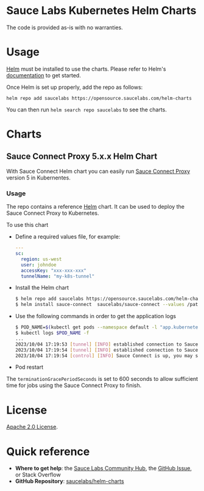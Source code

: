 # Sauce Labs Kubernetes Helm Charts

The code is provided as-is with no warranties.

# Usage

[Helm](https://helm.sh) must be installed to use the charts.
Please refer to Helm's [documentation](https://helm.sh/docs/) to get started.

Once Helm is set up properly, add the repo as follows:

```console
helm repo add saucelabs https://opensource.saucelabs.com/helm-charts
```

You can then run `helm search repo saucelabs` to see the charts.

# Charts

## Sauce Connect Proxy 5.x.x Helm Chart

With Sauce Connect Helm chart you can easily run [Sauce Connect Proxy](https://docs.saucelabs.com/secure-connections/sauce-connect-5) version 5 in Kubernentes.

### Usage

The repo contains a reference [Helm](https://helm.sh/) chart. It can be used to deploy the Sauce Connect Proxy to Kubernetes.

To use this chart
- Define a required values file, for example:
  ```yaml
  ---
  sc:
    region: us-west
    user: johndoe
    accessKey: "xxx-xxx-xxx"
    tunnelName: "my-k8s-tunnel"
  ```
- Install the Helm chart
  ```bash
  $ helm repo add saucelabs https://opensource.saucelabs.com/helm-charts
  $ helm install sauce-connect  saucelabs/sauce-connect --values /path/to/values.yaml --set sc.tunnelName=your-pool-name --set tunnelPoolSize=1
  ```
- Use the following commands in order to get the application logs
  ```bash
  $ POD_NAME=$(kubectl get pods --namespace default -l "app.kubernetes.io/name=sauce-connect,app.kubernetes.io/instance=sauce-connect" -o jsonpath="{.items[0].metadata.name}")
  $ kubectl logs $POD_NAME -f
  ...
  2023/10/04 17:19:53 [tunnel] [INFO] established connection to Sauce Connect server active=1/2
  2023/10/04 17:19:54 [tunnel] [INFO] established connection to Sauce Connect server active=2/2
  2023/10/04 17:19:54 [control] [INFO] Sauce Connect is up, you may start your tests
  ```

- Pod restart

The `terminationGracePeriodSeconds` is set to 600 seconds to allow sufficient time for jobs using the Sauce Connect Proxy to finish.

# License

[Apache 2.0 License](https://github.com/saucelabs/helm-charts/blob/main/LICENSE).

# Quick reference

- __Where to get help__: the [Sauce Labs Community Hub](https://community.saucelabs.com), the [GitHub Issue](https://github.com/saucelabs/helm-charts/issues/new), or Stack Overflow
- __GitHub Repository__: [saucelabs/helm-charts](https://github.com/saucelabs/helm-charts)
